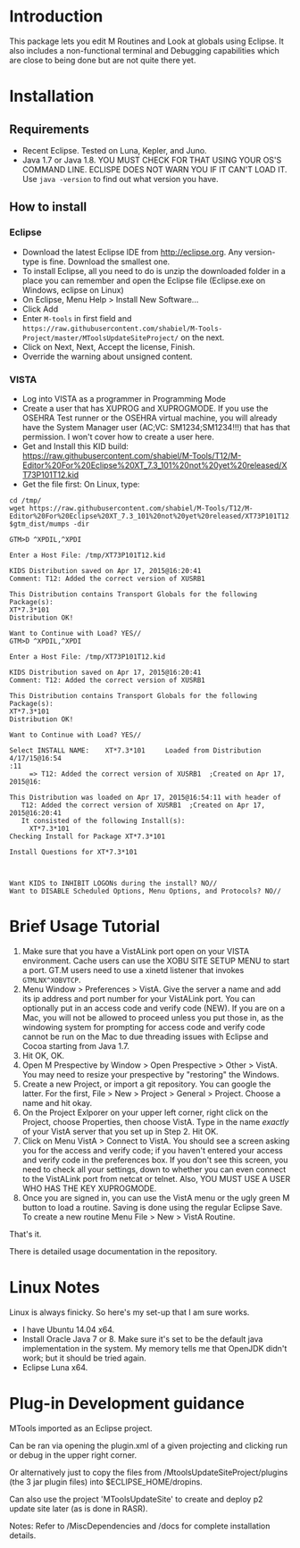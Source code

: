 # Introduction
This package lets you edit M Routines and Look at globals using Eclipse. It also includes a non-functional terminal and Debugging capabilities which are close to being done but are not quite there yet.

# Installation
## Requirements
 - Recent Eclipse. Tested on Luna, Kepler, and Juno.
 - Java 1.7 or Java 1.8. YOU MUST CHECK FOR THAT USING YOUR OS'S COMMAND LINE.
 ECLISPE DOES NOT WARN YOU IF IT CAN'T LOAD IT. Use `java -version` to find out
 what version you have.

## How to install
### Eclipse
 - Download the latest Eclipse IDE from http://eclipse.org. Any version-type is
   fine. Download the smallest one.
 - To install Eclipse, all you need to do is unzip the downloaded folder in a
   place you can remember and open the Eclipse file (Eclipse.exe on Windows,
   eclipse on Linux)
 - On Eclipse, Menu Help > Install New Software...
 - Click Add
 - Enter `M-tools` in first field and `https://raw.githubusercontent.com/shabiel/M-Tools-Project/master/MToolsUpdateSiteProject/` on the next.
 - Click on Next, Next, Accept the license, Finish.
 - Override the warning about unsigned content.

### VISTA
 - Log into VISTA as a programmer in Programming Mode
 - Create a user that has XUPROG and XUPROGMODE. If you use the OSEHRA Test
 runner or the OSEHRA virtual machine, you will already have the System Manager
 user (AC;VC: SM1234;SM1234!!!) that has that permission. I won't cover how to
 create a user here.
 - Get and Install this KID build: https://raw.githubusercontent.com/shabiel/M-Tools/T12/M-Editor%20For%20Eclipse%20XT_7.3_101%20not%20yet%20released/XT73P101T12.kid
 - Get the file first: On Linux, type:
 ```
 cd /tmp/
 wget https://raw.githubusercontent.com/shabiel/M-Tools/T12/M-Editor%20For%20Eclipse%20XT_7.3_101%20not%20yet%20released/XT73P101T12.kid
 $gtm_dist/mumps -dir

 GTM>D ^XPDIL,^XPDI

 Enter a Host File: /tmp/XT73P101T12.kid

 KIDS Distribution saved on Apr 17, 2015@16:20:41
 Comment: T12: Added the correct version of XUSRB1

 This Distribution contains Transport Globals for the following Package(s):
 XT*7.3*101
 Distribution OK!

 Want to Continue with Load? YES//
 GTM>D ^XPDIL,^XPDI

 Enter a Host File: /tmp/XT73P101T12.kid

 KIDS Distribution saved on Apr 17, 2015@16:20:41
 Comment: T12: Added the correct version of XUSRB1

 This Distribution contains Transport Globals for the following Package(s):
 XT*7.3*101
 Distribution OK!

 Want to Continue with Load? YES//

 Select INSTALL NAME:    XT*7.3*101     Loaded from Distribution    4/17/15@16:54
 :11
      => T12: Added the correct version of XUSRB1  ;Created on Apr 17, 2015@16:
 
 This Distribution was loaded on Apr 17, 2015@16:54:11 with header of 
    T12: Added the correct version of XUSRB1  ;Created on Apr 17, 2015@16:20:41
    It consisted of the following Install(s):
      XT*7.3*101
 Checking Install for Package XT*7.3*101
 
 Install Questions for XT*7.3*101
 
 
 
 Want KIDS to INHIBIT LOGONs during the install? NO// 
 Want to DISABLE Scheduled Options, Menu Options, and Protocols? NO// 
```

 
# Brief Usage Tutorial
 1. Make sure that you have a VistALink port open on your VISTA environment. Cache users can use the XOBU SITE SETUP MENU to start a port. GT.M users need to use a xinetd listener that invokes `GTMLNX^XOBVTCP`.
 2. Menu Window > Preferences > VistA. Give the server a name and add its ip address and port number for your VistALink port. You can optionally put in an access code and verify code (NEW). If you are on a Mac, you will not be allowed to proceed unless you put those in, as the windowing system for prompting for access code and verify code cannot be run on the Mac to due threading issues with Eclipse and Cocoa starting from Java 1.7.
 3. Hit OK, OK.
 4. Open M Prespective by Window > Open Prespective > Other > VistA. You may need to resize your prespective by "restoring" the Windows.
 5. Create a new Project, or import a git repository. You can google the latter. For the first, File > New > Project > General > Project. Choose a name and hit okay. 
 6. On the Project Exlporer on your upper left corner, right click on the Project, choose Properties, then choose VistA. Type in the name *exactly* of your VistA server that you set up in Step 2. Hit OK.
 7. Click on Menu VistA > Connect to VistA. You should see a screen asking you for the access and verify code; if you haven't entered your access and verify code in the preferences box. If you don't see this screen, you need to check all your settings, down to whether you can even connect to the VistALink port from netcat or telnet. Also, YOU MUST USE A USER WHO HAS THE KEY XUPROGMODE.
 8. Once you are signed in, you can use the VistA menu or the ugly green M button to load a routine. Saving is done using the regular Eclipse Save. To create a new routine Menu File > New > VistA Routine.
 
 That's it.
 
 There is detailed usage documentation in the repository.

# Linux Notes
Linux is always finicky. So here's my set-up that I am sure works.

 - I have Ubuntu 14.04 x64.
 - Install Oracle Java 7 or 8. Make sure it's set to be the default java
   implementation in the system. My memory tells me that OpenJDK didn't work; but
   it should be tried again.
 - Eclipse Luna x64.

# Plug-in Development guidance

MTools imported as an Eclipse project.

Can be ran via opening the plugin.xml of a given projecting and clicking run or debug in the upper right corner.

Or alternatively just to copy the files from /MtoolsUpdateSiteProject/plugins (the 3 jar plugin files) into $ECLIPSE_HOME/dropins.

Can also use the project 'MToolsUpdateSite' to create and deploy p2 update site later (as is done in RASR).


Notes:
Refer to /MiscDependencies and /docs for complete installation details.

